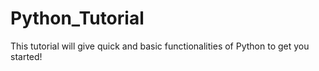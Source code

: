 # Python_Tutorial

This tutorial will give quick and basic functionalities of Python to get you started!
